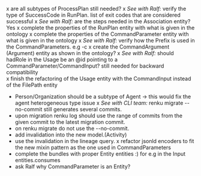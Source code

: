 x are all subtypes of ProcessPlan still needed?
x *See with Ralf:* verify the type of SuccessCode in RunPlan.
list of exit codes that are considered successful
x *See with Ralf:* are the steps needed in the Association entity? Yes 
x complete the properties of the RunPlan entity with what is given in the ontology
x complete the properties of the CommandParameter entity with what is given in the ontology
x *See with Ralf:* verify how the Prefix is used in the CommandParameters. e.g -c
x create the CommandArgument (Argument) entity as shown in the ontology?
x *See with Ralf:* should hadRole in the Usage be an @id pointing to a CommandParameter/CommandInput? still needed for backward compatibility  
x finish the refactoring of the Usage entity with the CommandInput instead of the FilePath entity
- Person/Organization should be a subtype of Agent -> this would fix the agent heterogeneous type issue
x *See with CLI team:* renku migrate --no-commit still generates several commits.
- upon migration renku log should use the range of commits from the given commit to the latest migration commit.
- on renku migrate do not use the --no-commit. 
- add invalidation into the new model.(Activity)
- use the invalidation in the lineage query.
x refactor jsonld encoders to fit the new mixin pattern as the one used in CommandParameters
- complete the bundles with proper Entity entities :) for e.g in the Input entities.consumes
- ask Ralf why CommandParameter is an Entity?